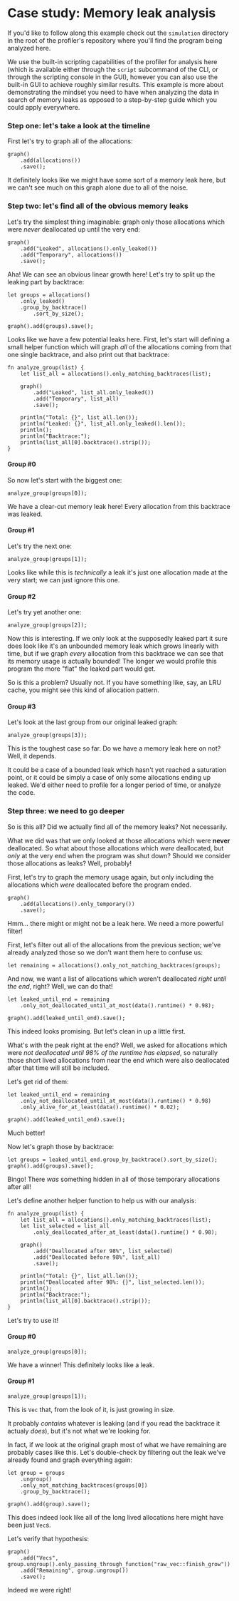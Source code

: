# Case study: Memory leak analysis

If you'd like to follow along this example check out the `simulation`
directory in the root of the profiler's repository where you'll find
the program being analyzed here.

We use the built-in scripting capabilities of the profiler for analysis
here (which is available either through the `script` subcommand of the CLI,
or through the scripting console in the GUI), however you can also use the
built-in GUI to achieve roughly similar results. This example is more about
demonstrating the mindset you need to have when analyzing the data in search
of memory leaks as opposed to a step-by-step guide which you could apply everywhere.

### Step one: let's take a look at the timeline

First let's try to graph all of the allocations:

```rhai,%run
graph()
    .add(allocations())
    .save();
```

It definitely looks like we might have some sort of a memory leak here,
but we can't see much on this graph alone due to all of the noise.

### Step two: let's find all of the obvious memory leaks

Let's try the simplest thing imaginable: graph only those allocations
which were *never* deallocated up until the very end:

```rhai,%run
graph()
    .add("Leaked", allocations().only_leaked())
    .add("Temporary", allocations())
    .save();
```

Aha! We can see an obvious linear growth here! Let's try to split up the leaking part by backtrace:

```rhai,%run
let groups = allocations()
    .only_leaked()
    .group_by_backtrace()
        .sort_by_size();

graph().add(groups).save();
```

Looks like we have a few potential leaks here. First, let's start will
defining a small helper function which will graph *all* of the allocations
coming from that one single backtrace, and also print out that backtrace:

```rhai,%run
fn analyze_group(list) {
    let list_all = allocations().only_matching_backtraces(list);

    graph()
        .add("Leaked", list_all.only_leaked())
        .add("Temporary", list_all)
        .save();

    println("Total: {}", list_all.len());
    println("Leaked: {}", list_all.only_leaked().len());
    println();
    println("Backtrace:");
    println(list_all[0].backtrace().strip());
}
```

#### Group #0

So now let's start with the biggest one:

```rhai,%run
analyze_group(groups[0]);
```

We have a clear-cut memory leak here! Every allocation from this backtrace was leaked.

#### Group #1

Let's try the next one:

```rhai,%run
analyze_group(groups[1]);
```

Looks like while this is *technically* a leak it's just one allocation
made at the very start; we can just ignore this one.

#### Group #2

Let's try yet another one:

```rhai,%run
analyze_group(groups[2]);
```

Now this is interesting. If we only look at the supposedly leaked part it
sure does look like it's an unbounded memory leak which grows linearly with time,
but if we graph *every* allocation from this backtrace we can see that its memory
usage is actually bounded! The longer we would profile this program the more "flat"
the leaked part would get.

So is this a problem? Usually not. If you have something like, say, an LRU cache,
you might see this kind of allocation pattern.

#### Group #3

Let's look at the last group from our original leaked graph:

```rhai,%run
analyze_group(groups[3]);
```

This is the toughest case so far. Do we have a memory leak here on not? Well, it depends.

It could be a case of a bounded leak which hasn't yet reached a saturation point, or it could
be simply a case of only some allocations ending up leaked. We'd either need to profile
for a longer period of time, or analyze the code.


### Step three: we need to go deeper

So is this all? Did we actually find all of the memory leaks? Not necessarily.

What we did was that we only looked at those allocations which were **never** deallocated.
So what about those allocations which *were* deallocated, but *only* at the very end when
the program was shut down? Should we consider those allocations as leaks? Well, probably!

First, let's try to graph the memory usage again, but only including the allocations
which *were* deallocated before the program ended.

```rhai,%run
graph()
    .add(allocations().only_temporary())
    .save();
```

Hmm... there might or might not be a leak here. We need a more powerful filter!

First, let's filter out all of the allocations from the previous section; we've
already analyzed those so we don't want them here to confuse us:

```rhai,%run
let remaining = allocations().only_not_matching_backtraces(groups);
```

And now, we want a list of allocations which weren't deallocated *right until the end*, right?
Well, we can do that!

```rhai,%run
let leaked_until_end = remaining
    .only_not_deallocated_until_at_most(data().runtime() * 0.98);

graph().add(leaked_until_end).save();
```

This indeed looks promising. But let's clean in up a little first.

What's with the peak right at the end? Well, we asked for allocations which were
*not deallocated until 98% of the runtime has elapsed*, so naturally those short
lived allocations from near the end which were also deallocated after that time
will still be included.

Let's get rid of them:

```rhai,%run
let leaked_until_end = remaining
    .only_not_deallocated_until_at_most(data().runtime() * 0.98)
    .only_alive_for_at_least(data().runtime() * 0.02);

graph().add(leaked_until_end).save();
```

Much better!

Now let's graph those by backtrace:

```rhai,%run
let groups = leaked_until_end.group_by_backtrace().sort_by_size();
graph().add(groups).save();
```

Bingo! There *was* something hidden in all of those temporary allocations after all!

Let's define another helper function to help us with our analysis:

```rhai,%run
fn analyze_group(list) {
    let list_all = allocations().only_matching_backtraces(list);
    let list_selected = list_all
        .only_deallocated_after_at_least(data().runtime() * 0.98);

    graph()
        .add("Deallocated after 98%", list_selected)
        .add("Deallocated before 98%", list_all)
        .save();

    println("Total: {}", list_all.len());
    println("Deallocated after 98%: {}", list_selected.len());
    println();
    println("Backtrace:");
    println(list_all[0].backtrace().strip());
}
```

Let's try to use it!

#### Group #0

```rhai,%run
analyze_group(groups[0]);
```

We have a winner! This definitely looks like a leak.

#### Group #1

```rhai,%run
analyze_group(groups[1]);
```

This is `Vec` that, from the look of it, is just growing in size.

It probably *contains* whatever is leaking (and if you read the backtrace
it actualy *does*), but it's not what we're looking for.

In fact, if we look at the original graph most of what we have remaining are
probably cases like this. Let's double-check by filtering out the leak we've already
found and graph everything again:

```rhai,%run
let group = groups
    .ungroup()
    .only_not_matching_backtraces(groups[0])
    .group_by_backtrace();

graph().add(group).save();
```

This does indeed look like all of the long lived allocations here might have been just `Vec`s.

Let's verify that hypothesis:

```rhai,%run
graph()
    .add("Vecs", group.ungroup().only_passing_through_function("raw_vec::finish_grow"))
    .add("Remaining", group.ungroup())
    .save();
```

Indeed we were right!
